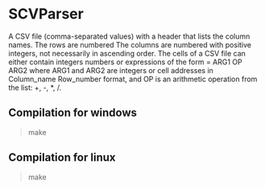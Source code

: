 # SCVParser
A CSV file (comma-separated values) with a header that lists the column names. The rows are numbered
The columns are numbered with positive integers, not necessarily in ascending order. The cells of a CSV file can either contain integers
numbers or expressions of the form
= ARG1 OP ARG2
where ARG1 and ARG2 are integers or cell addresses in Column_name Row_number format, and OP is an arithmetic operation
from the list: +, -, *, /.

## Compilation for windows
>make

## Compilation for linux
>make
